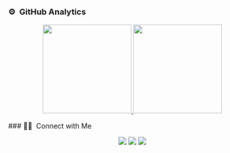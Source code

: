
### ⚙️ &nbsp;GitHub Analytics
<p align="center">
<a href="https://github.com/AVS1508">
  <img height="180em" src="https://github-readme-stats-eight-theta.vercel.app/api?username=chuzXII&show_icons=true&theme=algolia&include_all_commits=true&count_private=true"/>
  <img height="180em" src="https://github-readme-stats-eight-theta.vercel.app/api/top-langs/?username=chuzXII&layout=compact&langs_count=8&theme=algolia"/>
</a>
</p>
### 🤝🏻 &nbsp;Connect with Me
<p align="center">
<a href="http://portfolioil.thecapz.com/"><img src="https://img.shields.io/badge/-portfolioil.thecapz.com-3423A6?style=flat&logo=Google-Chrome&logoColor=white"/></a>
<a href="https://www.instagram.com/zauzj/"><img src="https://img.shields.io/badge/-@zauzj-E4405F?style=flat&logo=Instagram&logoColor=white"/></a>
<a href="mailto:kzkzaj@gmail.com"><img src="https://img.shields.io/badge/-kzkzaj@gmail.com-D14836?style=flat&logo=Gmail&logoColor=white"/></a>
</p>

